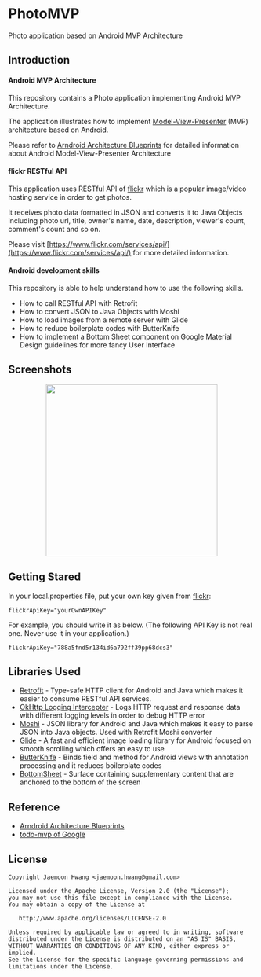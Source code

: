 # PhotoMVP
Photo application based on Android MVP Architecture

Introduction
------------
#### Android MVP Architecture
This repository contains a Photo application implementing Android MVP Architecture.

The application illustrates how to implement [Model-View-Presenter][10] (MVP) architecture based on Android.

[10]: https://en.wikipedia.org/wiki/Model%E2%80%93view%E2%80%93presenter

Please refer to [Arndroid Architecture Blueprints][11] for detailed information about Android Model-View-Presenter Architecture

[11]: https://github.com/googlesamples/android-architecture

#### flickr RESTful API
This application uses RESTful API of [flickr][0] which is a popular image/video hosting service in order to get photos.

It receives photo data formatted in JSON and converts it to Java Objects including photo url, title, owner's name, date, description, viewer's count, comment's count and so on.

Please visit [https://www.flickr.com/services/api/](https://www.flickr.com/services/api/) for more detailed information.

[0]: https://www.flickr.com/services/api/

#### Android development skills
This repository is able to help understand how to use the following skills.
* How to call RESTful API with Retrofit
* How to convert JSON to Java Objects with Moshi
* How to load images from a remote server with Glide
* How to reduce boilerplate codes with ButterKnife
* How to implement a Bottom Sheet component on Google Material Design guidelines for more fancy User Interface


Screenshots
-----------
<p align="center">
  <img src="https://softpian.github.io/gifs/PhotoMVP.gif" width="350">
</p>


Getting Stared
--------------
In your local.properties file, put your own key given from [flickr][0]:

```
flickrApiKey="yourOwnAPIKey"
```
For example, you should write it as below. 
(The following API Key is not real one. Never use it in your application.)
```
flickrApiKey="788a5fnd5r134id6a792ff39pp68dcs3"
```


Libraries Used
---------------
* [Retrofit][1] - Type-safe HTTP client for Android and Java which makes it easier to consume RESTful API services.
* [OkHttp Logging Intercepter][2] - Logs HTTP request and response data with different logging levels in order to debug HTTP error 
* [Moshi][3] - JSON library for Android and Java which makes it easy to parse JSON into Java objects. Used with Retrofit Moshi converter
* [Glide][4] - A fast and efficient image loading library for Android focused on smooth scrolling which offers an easy to use
* [ButterKnife][5] - Binds field and method for Android views with annotation processing and it reduces boilerplate codes
* [BottomSheet][6] - Surface containing supplementary content that are anchored to the bottom of the screen

[1]: http://square.github.io/retrofit/
[2]: https://github.com/square/okhttp/wiki/Interceptors
[3]: https://github.com/square/moshi
[4]: https://bumptech.github.io/glide/
[5]: http://jakewharton.github.io/butterknife/
[6]: https://material.io/design/components/sheets-bottom.html

Reference
---------
* [Arndroid Architecture Blueprints][11]
* [todo-mvp of Google][12]

[12]: https://github.com/googlesamples/android-architecture/tree/todo-mvp/

License
-------

    Copyright Jaemoon Hwang <jaemoon.hwang@gmail.com>

    Licensed under the Apache License, Version 2.0 (the "License");
    you may not use this file except in compliance with the License.
    You may obtain a copy of the License at

       http://www.apache.org/licenses/LICENSE-2.0

    Unless required by applicable law or agreed to in writing, software
    distributed under the License is distributed on an "AS IS" BASIS,
    WITHOUT WARRANTIES OR CONDITIONS OF ANY KIND, either express or implied.
    See the License for the specific language governing permissions and
    limitations under the License.
